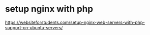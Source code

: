 # setup nginx with php

https://websiteforstudents.com/setup-nginx-web-servers-with-php-support-on-ubuntu-servers/
